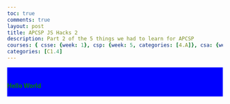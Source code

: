 ```yaml
---
toc: true
comments: true
layout: post
title: APCSP JS Hacks 2
description: Part 2 of the 5 things we had to learn for APCSP 
courses: { csse: {week: 1}, csp: {week: 5, categories: [4.A]}, csa: {week: 0} }
categories: [C1.4]
---
```


<div style = "background-color:blue">
    <b id = "Testing" style = "color:green; "><br><br>Hello World<br><br></b>
</div>
<script>
    var theText = document.getElementById("Testing")
    theText.innerHTML = "Hello World, how you doing?"
</script>